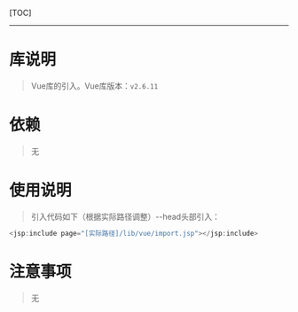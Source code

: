 [TOC]

------------

# 库说明
> Vue库的引入。Vue库版本：`v2.6.11`

# 依赖
> 无

# 使用说明
> 引入代码如下（根据实际路径调整）--head头部引入：
```Java
<jsp:include page="[实际路径]/lib/vue/import.jsp"></jsp:include>
```

# 注意事项
> 无